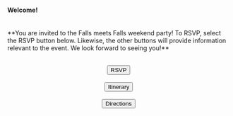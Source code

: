 #### **Welcome!** 
<br>
**You are invited to the Falls meets Falls weekend party! To RSVP, select the RSVP button below. Likewise, the other buttons will provide information relevant to the event. We look forward to seeing you!**
<br> <br> 
<div class="button-section">
<p align="center">
<a href="https://githerdone17.github.io/MyPerfectWedding/SubPages/RSVP">
    <button class="pill-button">
        RSVP
    </button>
</a>
<br><br>
<a href="https://githerdone17.github.io/MyPerfectWedding/SubPages/Itinerary">
    <button class="pill-button">
        Itinerary
    </button>
</a>
<br><br>
<a href="https://www.google.com/maps?q=1045+Cameron+Avenue,+Iroquois+Falls,+ON" target="_blank">
    <button class="pill-button">
        Directions
    </button>
</a>
</p>
</div>




